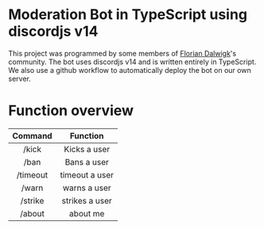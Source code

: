 # Moderation Bot in TypeScript using discordjs v14 

This project was programmed by some members of [Florian Dalwigk](https://discord.gg/X7QU7GXC2u)'s community. The bot uses discordjs v14 and is written entirely in TypeScript. We also use a github workflow to automatically deploy the bot on our own server. 

# Function overview

<div align="center">

| Command       | Function      |
|   :---:       |    :----:     | 
| /kick         | Kicks a user  | 
| /ban          | Bans a user   |
| /timeout          | timeout a user   |
| /warn          | warns a user   |
| /strike          | strikes a user   |
| /about          | about me   |

</div>
